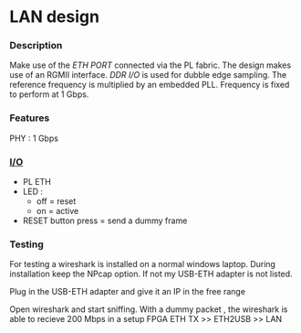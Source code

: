 # LAN design

### Description
Make use of the *ETH PORT* connected via the PL fabric. The design makes use of an RGMII interface.
*DDR I/O* is used for dubble edge sampling. The reference frequency is multiplied by an embedded PLL.
Frequency is fixed to perform at 1 Gbps. 

### Features
PHY : 1 Gbps


### [I/O](constraints)
- PL ETH 
- LED : 
  - off = reset
  - on  = active
- RESET button press = send a dummy frame


### Testing
For testing a wireshark is installed on a normal windows laptop.
During installation keep the NPcap option. If not my USB-ETH adapter is not listed.

Plug in the USB-ETH adapter and give it an IP in the free range

Open wireshark and start sniffing.
With a dummy packet , the wireshark is able to recieve 200 Mbps in a setup
FPGA ETH TX >> ETH2USB >> LAN 